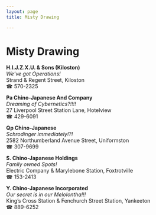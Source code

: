 ```yaml
---
layout: page 
title: Misty Drawing

---
```



# Misty Drawing


 **H.I.J.Z.X.U. & Sons (Kiloston)**  
_We've got Operations!_  
Strand & Regent Street, Kiloston  
☎ 570-2325

**Pa Chino-Japanese And Company**  
_Dreaming of Cybernetics?!!!!_  
27 Liverpool Street Station Lane, Hotelview  
☎ 429-6091

**Qp Chino-Japanese**  
_Schrodinger immediately!?!_  
2582 Northumberland Avenue Street, Uniformston  
☎ 307-9699

**S. Chino-Japanese Holdings**  
_Family owned Spots!_  
Electric Company & Marylebone Station, Foxtrotville  
☎ 153-2413

**Y. Chino-Japanese Incorporated**  
_Our secret is in our Melolontha!!!_  
King’s Cross Station & Fenchurch Street Station, Yankeeton  
☎ 889-6252

